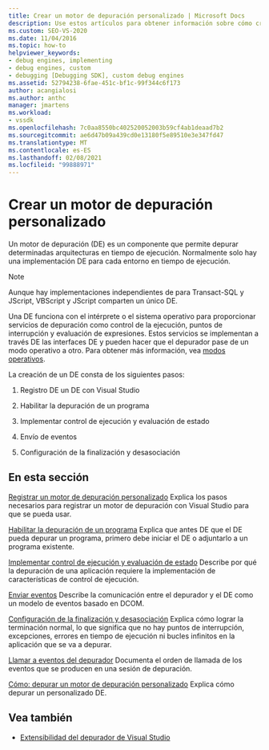 ```yaml
---
title: Crear un motor de depuración personalizado | Microsoft Docs
description: Use estos artículos para obtener información sobre cómo crear un motor de depuración que permita la depuración de arquitecturas en tiempo de ejecución concretas.
ms.custom: SEO-VS-2020
ms.date: 11/04/2016
ms.topic: how-to
helpviewer_keywords:
- debug engines, implementing
- debug engines, custom
- debugging [Debugging SDK], custom debug engines
ms.assetid: 52794238-6fae-451c-bf1c-99f344c6f173
author: acangialosi
ms.author: anthc
manager: jmartens
ms.workload:
- vssdk
ms.openlocfilehash: 7c0aa8550bc402520052003b59cf4ab1deaad7b2
ms.sourcegitcommit: ae6d47b09a439cd0e13180f5e89510e3e347fd47
ms.translationtype: MT
ms.contentlocale: es-ES
ms.lasthandoff: 02/08/2021
ms.locfileid: "99888971"
---
```

# <a name="create-a-custom-debug-engine"></a>Crear un motor de depuración personalizado
Un motor de depuración (DE) es un componente que permite depurar determinadas arquitecturas en tiempo de ejecución. Normalmente solo hay una implementación DE para cada entorno en tiempo de ejecución.

> [!NOTE]
> Aunque hay implementaciones independientes de para Transact-SQL y JScript, VBScript y JScript comparten un único DE.

 Una DE funciona con el intérprete o el sistema operativo para proporcionar servicios de depuración como control de la ejecución, puntos de interrupción y evaluación de expresiones. Estos servicios se implementan a través DE las interfaces DE y pueden hacer que el depurador pase de un modo operativo a otro. Para obtener más información, vea [modos operativos](../../extensibility/debugger/operational-modes.md).

 La creación de un DE consta de los siguientes pasos:

1. Registro DE un DE con Visual Studio

2. Habilitar la depuración de un programa

3. Implementar control de ejecución y evaluación de estado

4. Envío de eventos

5. Configuración de la finalización y desasociación

## <a name="in-this-section"></a>En esta sección
 [Registrar un motor de depuración personalizado](../../extensibility/debugger/registering-a-custom-debug-engine.md) Explica los pasos necesarios para registrar un motor de depuración con Visual Studio para que se pueda usar.

 [Habilitar la depuración de un programa](../../extensibility/debugger/enabling-a-program-to-be-debugged.md) Explica que antes DE que el DE pueda depurar un programa, primero debe iniciar el DE o adjuntarlo a un programa existente.

 [Implementar control de ejecución y evaluación de estado](../../extensibility/debugger/execution-control-and-state-evaluation.md) Describe por qué la depuración de una aplicación requiere la implementación de características de control de ejecución.

 [Enviar eventos](../../extensibility/debugger/sending-events.md) Describe la comunicación entre el depurador y el DE como un modelo de eventos basado en DCOM.

 [Configuración de la finalización y desasociación](../../extensibility/debugger/termination-and-detaching.md) Explica cómo lograr la terminación normal, lo que significa que no hay puntos de interrupción, excepciones, errores en tiempo de ejecución ni bucles infinitos en la aplicación que se va a depurar.

 [Llamar a eventos del depurador](../../extensibility/debugger/calling-debugger-events.md) Documenta el orden de llamada de los eventos que se producen en una sesión de depuración.

 [Cómo: depurar un motor de depuración personalizado](../../extensibility/debugger/how-to-debug-a-custom-debug-engine.md) Explica cómo depurar un personalizado DE.

## <a name="see-also"></a>Vea también
- [Extensibilidad del depurador de Visual Studio](../../extensibility/debugger/visual-studio-debugger-extensibility.md)
